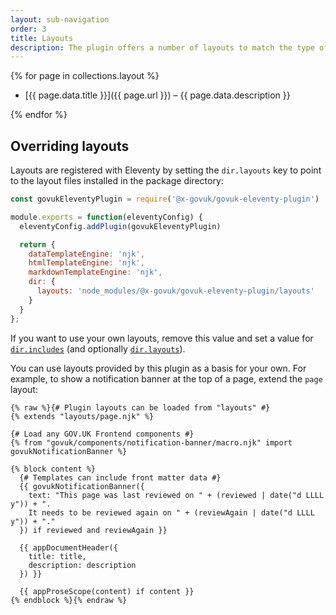 ```yaml
---
layout: sub-navigation
order: 3
title: Layouts
description: The plugin offers a number of layouts to match the type of content you want write.
---
```


{% for page in collections.layout %}

- [{{ page.data.title }}]({{ page.url }}) – {{ page.data.description }}

{% endfor %}

## Overriding layouts

Layouts are registered with Eleventy by setting the `dir.layouts` key to point to the layout files installed in the package directory:

```js
const govukEleventyPlugin = require('@x-govuk/govuk-eleventy-plugin')

module.exports = function(eleventyConfig) {
  eleventyConfig.addPlugin(govukEleventyPlugin)

  return {
    dataTemplateEngine: 'njk',
    htmlTemplateEngine: 'njk',
    markdownTemplateEngine: 'njk',
    dir: {
      layouts: 'node_modules/@x-govuk/govuk-eleventy-plugin/layouts'
    }
  }
};
```

If you want to use your own layouts, remove this value and set a value for [`dir.includes`](https://www.11ty.dev/docs/config/#directory-for-includes) (and optionally [`dir.layouts`](<https://www.11ty.dev/docs/config/#directory-for-layouts-(optional)>)).

You can use layouts provided by this plugin as a basis for your own. For example, to show a notification banner at the top of a page, extend the `page` layout:

```njk
{% raw %}{# Plugin layouts can be loaded from "layouts" #}
{% extends "layouts/page.njk" %}

{# Load any GOV.UK Frontend components #}
{% from "govuk/components/notification-banner/macro.njk" import govukNotificationBanner %}

{% block content %}
  {# Templates can include front matter data #}
  {{ govukNotificationBanner({
    text: "This page was last reviewed on " + (reviewed | date("d LLLL y")) + ".
    It needs to be reviewed again on " + (reviewAgain | date("d LLLL y")) + "."
  }) if reviewed and reviewAgain }}

  {{ appDocumentHeader({
    title: title,
    description: description
  }) }}

  {{ appProseScope(content) if content }}
{% endblock %}{% endraw %}
```

